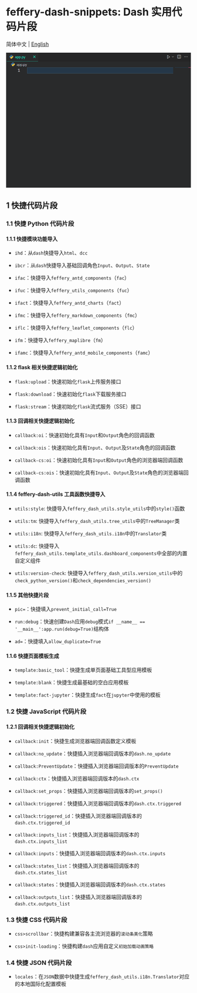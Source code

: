 # feffery-dash-snippets: Dash 实用代码片段

简体中文 | [English](./README-en_US.md)

![](https://raw.githubusercontent.com/CNFeffery/feffery-dash-snippets/main/assets/demo.gif)

## 1 快捷代码片段

### 1.1 快捷 Python 代码片段

#### 1.1.1 快捷模块功能导入

- `ihd`：从`dash`快捷导入`html`、`dcc`

- `ibcr`：从`dash`快捷导入基础回调角色`Input`、`Output`、`State`

- `ifac`：快捷导入`feffery_antd_components`（`fac`）

- `ifuc`：快捷导入`feffery_utils_components`（`fuc`）

- `ifact`：快捷导入`feffery_antd_charts`（`fact`）

- `ifmc`：快捷导入`feffery_markdown_components`（`fmc`）

- `iflc`：快捷导入`feffery_leaflet_components`（`flc`）

- `ifm`：快捷导入`feffery_maplibre`（`fm`）

- `ifamc`：快捷导入`feffery_antd_mobile_components`（`famc`）

#### 1.1.2 flask 相关快捷逻辑初始化

- `flask:upload`：快速初始化`flask`上传服务接口

- `flask:download`：快速初始化`flask`下载服务接口

- `flask:stream`：快速初始化`flask`流式服务（SSE）接口

#### 1.1.3 回调相关快捷逻辑初始化

- `callback:oi`：快速初始化具有`Input`和`Output`角色的回调函数

- `callback:ois`：快速初始化具有`Input`、`Output`及`State`角色的回调函数

- `callback-cs:oi`：快速初始化具有`Input`和`Output`角色的浏览器端回调函数

- `callback-cs:ois`：快速初始化具有`Input`、`Output`及`State`角色的浏览器端回调函数

#### 1.1.4 feffery-dash-utils 工具函数快捷导入

- `utils:style`: 快捷导入`feffery_dash_utils.style_utils`中的`style()`函数

- `utils:tm`: 快捷导入`feffery_dash_utils.tree_utils`中的`TreeManager`类

- `utils:i18n`: 快捷导入`feffery_dash_utils.i18n`中的`Translator`类

- `utils:dc`: 快捷导入`feffery_dash_utils.template_utils.dashboard_components`中全部的内置自定义组件

- `utils:version-check`: 快捷导入`feffery_dash_utils.version_utils`中的`check_python_version()`和`check_dependencies_version()`

#### 1.1.5 其他快捷片段

- `pic=`：快捷填入`prevent_initial_call=True`

- `run:debug`：快速创建`Dash`应用`debug`模式`if __name__ == '__main__':app.run(debug=True)`结构体

- `ad=`：快捷填入`allow_duplicate=True`

#### 1.1.6 快捷页面模板生成

- `template:basic_tool`：快捷生成单页面基础工具型应用模板

- `template:blank`：快捷生成最基础的空白应用模板

- `template:fact-jupyter`：快捷生成`fact`在`jupyter`中使用的模板

### 1.2 快捷 JavaScript 代码片段

#### 1.2.1 回调相关快捷逻辑初始化

- `callback:init`：快捷生成浏览器端回调函数定义模板

- `callback:no_update`：快捷插入浏览器端回调版本的`dash.no_update`

- `callback:PreventUpdate`：快捷插入浏览器端回调版本的`PreventUpdate`

- `callback:ctx`：快捷插入浏览器端回调版本的`dash.ctx`

- `callback:set_props`：快捷插入浏览器端回调版本的`set_props()`

- `callback:triggered`：快捷插入浏览器端回调版本的`dash.ctx.triggered`

- `callback:triggered_id`：快捷插入浏览器端回调版本的`dash.ctx.triggered_id`

- `callback:inputs_list`：快捷插入浏览器端回调版本的`dash.ctx.inputs_list`

- `callback:inputs`：快捷插入浏览器端回调版本的`dash.ctx.inputs`

- `callback:states_list`：快捷插入浏览器端回调版本的`dash.ctx.states_list`

- `callback:states`：快捷插入浏览器端回调版本的`dash.ctx.states`

- `callback:outputs_list`：快捷插入浏览器端回调版本的`dash.ctx.outputs_list`

### 1.3 快捷 CSS 代码片段

- `css>scrollbar`：快捷构建兼容各主流浏览器的`滚动条美化`策略

- `css>init-loading`：快捷构建`dash`应用自定义`初始加载动画策略`

### 1.4 快捷 JSON 代码片段

- `locales`：在`JSON`数据中快捷生成`feffery_dash_utils.i18n.Translator`对应的本地国际化配置模板

